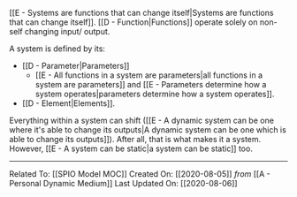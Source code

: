 [[E - Systems are functions that can change itself|Systems are functions that can change itself]]. [[D - Function|Functions]] operate solely on non-self changing input/ output. 

A system is defined by its:
- [[D - Parameter|Parameters]] 
	- [[E - All functions in a system are parameters|all functions in a system are parameters]] and [[E - Parameters determine how a system operates|parameters determine how a system operates]]. 
- [[D - Element|Elements]]. 

Everything within a system can shift ([[E - A dynamic system can be one where it's able to change its outputs|A dynamic system can be one which is able to change its outputs]]). After all, that is what makes it a system. However, [[E - A system can be static|a system can be static]] too. 

---

Related To: [[SPIO Model MOC]]
Created On: [[2020-08-05]] *from* [[A - Personal Dynamic Medium]]
Last Updated On: [[2020-08-06]]